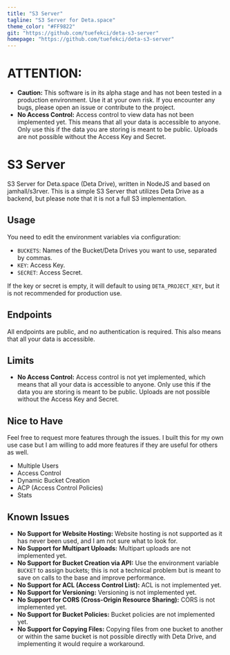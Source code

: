 ```yaml
---
title: "S3 Server"
tagline: "S3 Server for Deta.space"
theme_color: "#FF9822"
git: "https://github.com/tuefekci/deta-s3-server"
homepage: "https://github.com/tuefekci/deta-s3-server"
---
```


# **ATTENTION:**
- **Caution:** This software is in its alpha stage and has not been tested in a production environment. Use it at your own risk. If you encounter any bugs, please open an issue or contribute to the project.
- **No Access Control:** Access control to view data has not been implemented yet. This means that all your data is accessible to anyone. Only use this if the data you are storing is meant to be public. Uploads are not possible without the Access Key and Secret.

# **S3 Server**
S3 Server for Deta.space (Deta Drive), written in NodeJS and based on jamhall/s3rver. This is a simple S3 Server that utilizes Deta Drive as a backend, but please note that it is not a full S3 implementation.

## **Usage**
You need to edit the environment variables via configuration:
- `BUCKETS`: Names of the Bucket/Deta Drives you want to use, separated by commas.
- `KEY`: Access Key.
- `SECRET`: Access Secret.

If the key or secret is empty, it will default to using `DETA_PROJECT_KEY`, but it is not recommended for production use.

## **Endpoints**
All endpoints are public, and no authentication is required. This also means that all your data is accessible.

## **Limits**
- **No Access Control:** Access control is not yet implemented, which means that all your data is accessible to anyone. Only use this if the data you are storing is meant to be public. Uploads are not possible without the Access Key and Secret.

## **Nice to Have**
Feel free to request more features through the issues. I built this for my own use case but I am willing to add more features if they are useful for others as well.
- Multiple Users
- Access Control
- Dynamic Bucket Creation
- ACP (Access Control Policies)
- Stats

## **Known Issues**
- **No Support for Website Hosting:** Website hosting is not supported as it has never been used, and I am not sure what to look for.
- **No Support for Multipart Uploads:** Multipart uploads are not implemented yet.
- **No Support for Bucket Creation via API:** Use the environment variable `BUCKET` to assign buckets; this is not a technical problem but is meant to save on calls to the base and improve performance.
- **No Support for ACL (Access Control List):** ACL is not implemented yet.
- **No Support for Versioning:** Versioning is not implemented yet.
- **No Support for CORS (Cross-Origin Resource Sharing):** CORS is not implemented yet.
- **No Support for Bucket Policies:** Bucket policies are not implemented yet.
- **No Support for Copying Files:** Copying files from one bucket to another or within the same bucket is not possible directly with Deta Drive, and implementing it would require a workaround.
